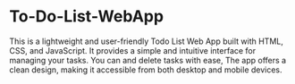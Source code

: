 # To-Do-List-WebApp
This is a lightweight and user-friendly Todo List Web App built with HTML, CSS, and JavaScript. It provides a simple and intuitive interface for managing your tasks. You can and delete tasks with ease, The app offers a clean design, making it accessible from both desktop and mobile devices.
